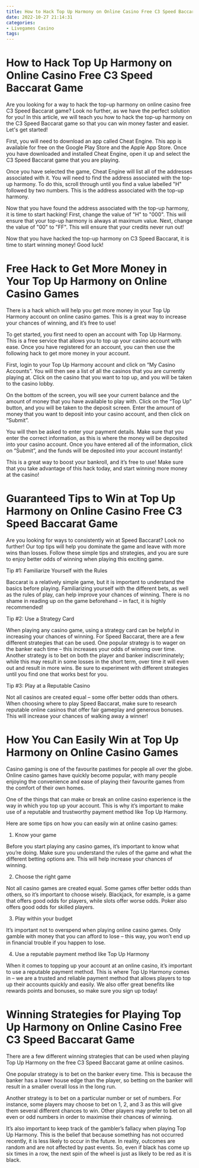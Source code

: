 ```yaml
---
title: How to Hack Top Up Harmony on Online Casino Free C3 Speed Baccarat Game
date: 2022-10-27 21:14:31
categories:
- Livegames Casino
tags:
---
```



#  How to Hack Top Up Harmony on Online Casino Free C3 Speed Baccarat Game

Are you looking for a way to hack the top-up harmony on online casino free C3 Speed Baccarat game? Look no further, as we have the perfect solution for you! In this article, we will teach you how to hack the top-up harmony on the C3 Speed Baccarat game so that you can win money faster and easier. Let's get started!

First, you will need to download an app called Cheat Engine. This app is available for free on the Google Play Store and the Apple App Store. Once you have downloaded and installed Cheat Engine, open it up and select the C3 Speed Baccarat game that you are playing.

Once you have selected the game, Cheat Engine will list all of the addresses associated with it. You will need to find the address associated with the top-up harmony. To do this, scroll through until you find a value labelled "H" followed by two numbers. This is the address associated with the top-up harmony.

Now that you have found the address associated with the top-up harmony, it is time to start hacking! First, change the value of "H" to "000". This will ensure that your top-up harmony is always at maximum value. Next, change the value of "00" to "FF". This will ensure that your credits never run out!

Now that you have hacked the top-up harmony on C3 Speed Baccarat, it is time to start winning money! Good luck!

#  Free Hack to Get More Money in Your Top Up Harmony on Online Casino Games

There is a hack which will help you get more money in your Top Up Harmony account on online casino games. This is a great way to increase your chances of winning, and it’s free to use!

To get started, you first need to open an account with Top Up Harmony. This is a free service that allows you to top up your casino account with ease. Once you have registered for an account, you can then use the following hack to get more money in your account.

First, login to your Top Up Harmony account and click on “My Casino Accounts”. You will then see a list of all the casinos that you are currently playing at. Click on the casino that you want to top up, and you will be taken to the casino lobby.

On the bottom of the screen, you will see your current balance and the amount of money that you have available to play with. Click on the “Top Up” button, and you will be taken to the deposit screen. Enter the amount of money that you want to deposit into your casino account, and then click on “Submit”.

You will then be asked to enter your payment details. Make sure that you enter the correct information, as this is where the money will be deposited into your casino account. Once you have entered all of the information, click on “Submit”, and the funds will be deposited into your account instantly!

This is a great way to boost your bankroll, and it’s free to use! Make sure that you take advantage of this hack today, and start winning more money at the casino!

#  Guaranteed Tips to Win at Top Up Harmony on Online Casino Free C3 Speed Baccarat Game

Are you looking for ways to consistently win at Speed Baccarat? Look no further! Our top tips will help you dominate the game and leave with more wins than losses. Follow these simple tips and strategies, and you are sure to enjoy better odds of winning when playing this exciting game.

Tip #1: Familiarize Yourself with the Rules

Baccarat is a relatively simple game, but it is important to understand the basics before playing. Familiarizing yourself with the different bets, as well as the rules of play, can help improve your chances of winning. There is no shame in reading up on the game beforehand – in fact, it is highly recommended!

Tip #2: Use a Strategy Card

When playing any casino game, using a strategy card can be helpful in increasing your chances of winning. For Speed Baccarat, there are a few different strategies that can be used. One popular strategy is to wager on the banker each time – this increases your odds of winning over time. Another strategy is to bet on both the player and banker indiscriminately; while this may result in some losses in the short term, over time it will even out and result in more wins. Be sure to experiment with different strategies until you find one that works best for you.

Tip #3: Play at a Reputable Casino

Not all casinos are created equal – some offer better odds than others. When choosing where to play Speed Baccarat, make sure to research reputable online casinos that offer fair gameplay and generous bonuses. This will increase your chances of walking away a winner!

#  How You Can Easily Win at Top Up Harmony on Online Casino Games

Casino gaming is one of the favourite pastimes for people all over the globe. Online casino games have quickly become popular, with many people enjoying the convenience and ease of playing their favourite games from the comfort of their own homes.

One of the things that can make or break an online casino experience is the way in which you top up your account. This is why it’s important to make use of a reputable and trustworthy payment method like Top Up Harmony.

Here are some tips on how you can easily win at online casino games:

1) Know your game

Before you start playing any casino games, it’s important to know what you’re doing. Make sure you understand the rules of the game and what the different betting options are. This will help increase your chances of winning.

2) Choose the right game

Not all casino games are created equal. Some games offer better odds than others, so it’s important to choose wisely. Blackjack, for example, is a game that offers good odds for players, while slots offer worse odds. Poker also offers good odds for skilled players.

3) Play within your budget

It’s important not to overspend when playing online casino games. Only gamble with money that you can afford to lose – this way, you won’t end up in financial trouble if you happen to lose.


4) Use a reputable payment method like Top Up Harmony

When it comes to topping up your account at an online casino, it’s important to use a reputable payment method. This is where Top Up Harmony comes in – we are a trusted and reliable payment method that allows players to top up their accounts quickly and easily. We also offer great benefits like rewards points and bonuses, so make sure you sign up today!

#  Winning Strategies for Playing Top Up Harmony on Online Casino Free C3 Speed Baccarat Game

There are a few different winning strategies that can be used when playing Top Up Harmony on the free C3 Speed Baccarat game at online casinos.

One popular strategy is to bet on the banker every time. This is because the banker has a lower house edge than the player, so betting on the banker will result in a smaller overall loss in the long run.

Another strategy is to bet on a particular number or set of numbers. For instance, some players may choose to bet on 1, 2, and 3 as this will give them several different chances to win. Other players may prefer to bet on all even or odd numbers in order to maximise their chances of winning.

It’s also important to keep track of the gambler’s fallacy when playing Top Up Harmony. This is the belief that because something has not occurred recently, it is less likely to occur in the future. In reality, outcomes are random and are not affected by past events. So, even if black has come up six times in a row, the next spin of the wheel is just as likely to be red as it is black.